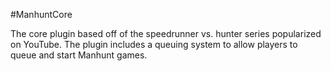 #ManhuntCore

The core plugin based off of the speedrunner vs. hunter series popularized on YouTube. The plugin includes a queuing system to allow players to queue and start Manhunt games.
